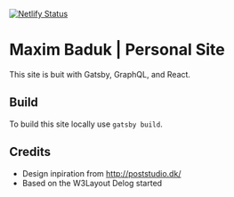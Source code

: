 [![Netlify Status](https://api.netlify.com/api/v1/badges/be939ea4-85bd-4dea-90c3-f459691f6e57/deploy-status)](https://app.netlify.com/sites/sharp-curie-f57008/deploys) &nbsp;

# Maxim Baduk | Personal Site
This site is buit with Gatsby, GraphQL, and React.

## Build
To build this site locally use `gatsby build`.

## Credits
- Design inpiration from http://poststudio.dk/
- Based on the W3Layout Delog started

